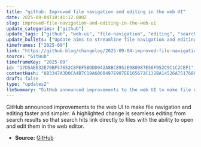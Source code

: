```yaml
---
title: "github: Improved file navigation and editing in the web UI"
date: 2025-09-04T18:41:12.000Z
slug: improved-file-navigation-and-editing-in-the-web-ui
update_categories: ["github"]
update_tags: ["github", "web-ui", "file-navigation", "editing", "search", "changelog", "product-update"]
update_bullets: ["Update aims to streamline file navigation and editing in GitHub's web UI.", "Seamless editing from search results: search results now link to files and let you open them directly in the web editor for quicker edits.", "Expected benefit: fewer steps to find and modify files, improving developer workflow and productivity.", "Announcement published on the GitHub Blog changelog (2025-09-04)."]
timeframes: ["2025-09"]
link: "https://github.blog/changelog/2025-09-04-improved-file-navigation-and-editing-in-the-web-ui"
source: "GitHub"
timeframeKey: "2025-09"
id: "17D5AE632E79BF57652C8FEF5BDDD942A8BC8952E980987E56F952C9C1C2CEF1"
contentHash: "883347A3D0CA4B7C19A6060497E907EE165672C132BA14526A751768FC54219D"
draft: false
type: "updates2"
llmSummary: "GitHub announced improvements to the web UI to make file navigation and editing faster and simpler. A highlighted change is seamless editing from search results so that search hits link directly to files with the ability to open and edit them in the web editor."
---
```


GitHub announced improvements to the web UI to make file navigation and editing faster and simpler. A highlighted change is seamless editing from search results so that search hits link directly to files with the ability to open and edit them in the web editor.

- **Source:** [GitHub](https://github.blog/changelog/2025-09-04-improved-file-navigation-and-editing-in-the-web-ui)

